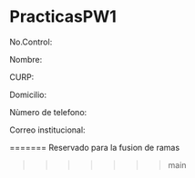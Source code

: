# PracticasPW1

No.Control:

Nombre:

CURP:

Domicilio:

Nùmero de telefono:

Correo institucional:


=======
Reservado para la fusion de ramas
>>>>>>> main